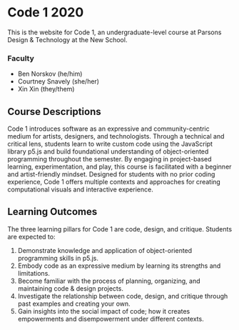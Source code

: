Code 1 2020
=================

This is the website for Code 1, an undergraduate-level course at Parsons Design & Technology at the New School.  

### Faculty
- Ben Norskov (he/him)
- Courtney Snavely (she/her)
- Xin Xin (they/them)  

Course Descriptions
------------

Code 1 introduces software as an expressive and community-centric medium for artists, designers, and technologists. Through a technical and critical lens, students learn to write custom code using the JavaScript library p5.js and build foundational understanding of object-oriented programming throughout the semester. By engaging in project-based learning, experimentation, and play, this course is facilitated with a beginner and artist-friendly mindset. Designed for students with no prior coding experience, Code 1 offers multiple contexts and approaches for creating computational visuals and interactive experience. 

Learning Outcomes
------------

The three learning pillars for Code 1 are code, design, and critique. Students are expected to:

1. Demonstrate knowledge and application of object-oriented programming skills in p5.js.
1. Embody code as an expressive medium by learning its strengths and limitations. 
1. Become familiar with the process of planning, organizing, and maintaining code & design projects. 
1. Investigate the relationship between code, design, and critique through past examples and creating your own. 
1. Gain insights into the social impact of code; how it creates empowerments and disempowerment under different contexts. 

